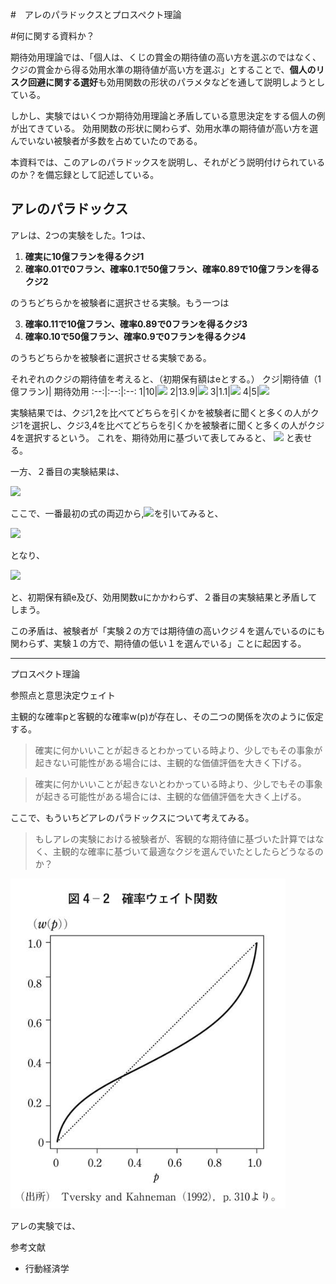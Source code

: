 #　アレのパラドックスとプロスペクト理論

#何に関する資料か？

期待効用理論では、「個人は、くじの賞金の期待値の高い方を選ぶのではなく、クジの賞金から得る効用水準の期待値が高い方を選ぶ」とすることで、**個人のリスク回避に関する選好**も効用関数の形状のパラメタなどを通して説明しようとしている。

しかし、実験ではいくつか期待効用理論と矛盾している意思決定をする個人の例が出てきている。 
効用関数の形状に関わらず、効用水準の期待値が高い方を選んでいない被験者が多数を占めていたのである。

本資料では、このアレのパラドックスを説明し、それがどう説明付けられているのか？を備忘録として記述している。

## アレのパラドックス

アレは、2つの実験をした。1つは、

1. **確実に10億フランを得るクジ1**
2. **確率0.01で0フラン、確率0.1で50億フラン、確率0.89で10億フランを得るクジ2**  

のうちどちらかを被験者に選択させる実験。もう一つは  

3. **確率0.11で10億フラン、確率0.89で0フランを得るクジ3**
4. **確率0.10で50億フラン、確率0.9で0フランを得るクジ4**  

のうちどちらかを被験者に選択させる実験である。



それぞれのクジの期待値を考えると、（初期保有額はeとする。）
クジ|期待値（1億フラン)| 期待効用
:--:|:--:|:--:
1|10|<img src="https://latex.codecogs.com/gif.latex?u(e&plus;10)"/>
2|13.9|<img src="https://latex.codecogs.com/gif.latex?0.01&space;\times&space;u(0)&space;&plus;&space;0.1&space;\times&space;u(e&plus;50)&space;&plus;&space;0.89&space;\times&space;u(e&plus;10)"/>
3|1.1|<img src="https://latex.codecogs.com/gif.latex?0.11&space;\times&space;u(e&plus;10)&space;&plus;&space;0.89&space;\times&space;u(e)" />
4|5|<img src="https://latex.codecogs.com/gif.latex?0.10&space;\times&space;u(e&plus;50)&space;&plus;&space;0.9&space;\times&space;u(e)"/>




実験結果では、クジ1,2を比べてどちらを引くかを被験者に聞くと多くの人がクジ1を選択し、クジ3,4を比べてどちらを引くかを被験者に聞くと多くの人がクジ4を選択するという。
これを、期待効用に基づいて表してみると、
<img src="https://latex.codecogs.com/gif.latex?u(e&space;&plus;&space;10)&space;>&space;0.01&space;\times&space;u(0)&space;&plus;&space;0.1&space;\times&space;u(e&plus;50)&space;&plus;&space;0.89&space;\times&space;u(e&plus;10)" />
と表せる。

一方、２番目の実験結果は、

<img src="https://latex.codecogs.com/gif.latex?0.11&space;\times&space;u(e&plus;10)&space;&plus;&space;0.89&space;\times&space;u(e)&space;<&space;0.10&space;\times&space;u(e&plus;50)&space;&plus;&space;0.9&space;\times&space;u(e)" />

ここで、一番最初の式の両辺から,<img src="https://latex.codecogs.com/gif.latex?0.89&space;\times&space;u(e&plus;10)"/>を引いてみると、

<img src="https://latex.codecogs.com/gif.latex?u(e&space;&plus;&space;10)-&space;0.89&space;\times&space;u(e&plus;10)&space;>&space;0.01&space;\times&space;u(0)&space;&plus;&space;0.1&space;\times&space;u(e&plus;50)&space;&plus;&space;0.89&space;\times&space;u(e&plus;10)-&space;0.89&space;\times&space;u(e&plus;10)" />

となり、

<img src="https://latex.codecogs.com/gif.latex?0.11&space;\times&space;u(e&space;&plus;&space;10)&space;>&space;0.01&space;\times&space;u(0)&space;&plus;&space;0.1&space;\times&space;u(e&plus;50)"/>


と、初期保有額e及び、効用関数uにかかわらず、２番目の実験結果と矛盾してしまう。

この矛盾は、被験者が「実験２の方では期待値の高いクジ４を選んでいるのにも関わらず、実験１の方で、期待値の低い１を選んでいる」ことに起因する。

------
プロスペクト理論


参照点と意思決定ウェイト


主観的な確率pと客観的な確率w(p)が存在し、その二つの関係を次のように仮定する。

> 確実に何かいいことが起きるとわかっている時より、少しでもその事象が起きない可能性がある場合には、主観的な価値評価を大きく下げる。

> 確実に何かいいことが起きないとわかっている時より、少しでもその事象が起きる可能性がある場合には、主観的な価値評価を大きく上げる。



ここで、もういちどアレのパラドックスについて考えてみる。

> もしアレの実験における被験者が、客観的な期待値に基づいた計算ではなく、主観的な確率に基づいて最適なクジを選んでいたとしたらどうなるのか？

<img src="./img/weighted_prob.png"/>


アレの実験では、





参考文献
- 行動経済学












